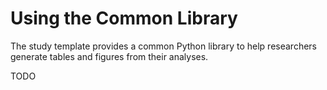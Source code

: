 # Using the Common Library

The study template provides a common Python library to help researchers generate tables and figures from their analyses.

TODO